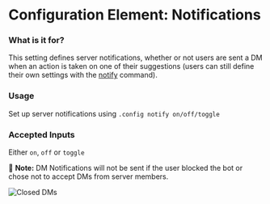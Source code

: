 # Configuration Element: Notifications

### What is it for?
This setting defines server notifications, whether or not users are sent a DM when an action is taken on one of their suggestions (users can still define their own settings with the [notify](/sumup.md#special-sunflowers) command). 

### Usage
Set up server notifications using `.config notify on/off/toggle`

### Accepted Inputs
Either `on`, `off` or `toggle`

📝 **Note:** DM Notifications will not be sent if the user blocked the bot or chose not to accept DMs from server members.

![Closed DMs](https://cdn.discordapp.com/attachments/769650556502409226/769975133959094272/unknown.png)
